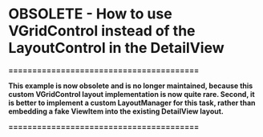
# OBSOLETE - How to use VGridControl instead of the LayoutControl in the DetailView


<strong>========================================</strong>
<p><strong>This example is now obsolete and is no longer maintained, because this custom VGridControl layout implementation is now quite rare. Second, it is better to implement a custom LayoutManager for this task, rather than embedding a fake ViewItem into the existing DetailView layout.</strong></p>
<strong>========================================</strong>
